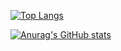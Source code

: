 [![Top Langs](https://github-readme-stats.vercel.app/api/top-langs/?username=JuliusKreutz&theme=tokyonight)](https://github.com/anuraghazra/github-readme-stats)

[![Anurag's GitHub stats](https://github-readme-stats.vercel.app/api?username=JuliusKreutz&theme=tokyonight)](https://github.com/anuraghazra/github-readme-stats)
